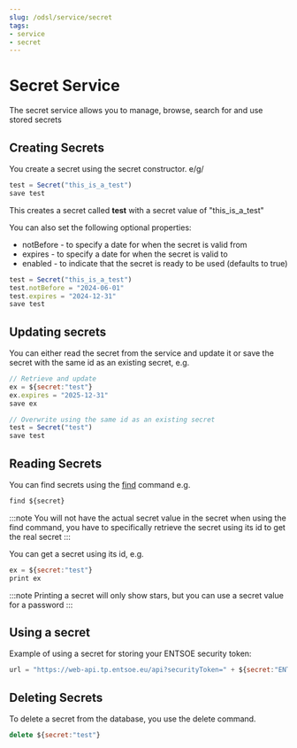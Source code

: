 ```yaml
---
slug: /odsl/service/secret
tags:
- service
- secret
---
```

Secret Service
==============

The secret service allows you to manage, browse, search for and use stored secrets

## Creating Secrets

You create a secret using the secret constructor. e/g/
```js
test = Secret("this_is_a_test")
save test
```
This creates a secret called **test** with a secret value of "this_is_a_test"

You can also set the following optional properties:
*   notBefore - to specify a date for when the secret is valid from
*   expires - to specify a date for when the secret is valid to
*   enabled - to indicate that the secret is ready to be used (defaults to true)

```js
test = Secret("this_is_a_test")
test.notBefore = "2024-06-01"
test.expires = "2024-12-31"
save test
```

## Updating secrets
You can either read the secret from the service and update it or save the secret with the same id as an existing secret, e.g.

```js
// Retrieve and update
ex = ${secret:"test"}
ex.expires = "2025-12-31"
save ex

// Overwrite using the same id as an existing secret
test = Secret("test")
save test
```

## Reading Secrets

You can find secrets using the [find](/docs/odsl/command/find) command e.g.
```js
find ${secret}
```

:::note
You will not have the actual secret value in the secret when using the find command, you have to specifically retrieve the secret using its id to get the real secret 
:::

You can get a secret using its id, e.g.

```js
ex = ${secret:"test"}
print ex
```

:::note
Printing a secret will only show stars, but you can use a secret value for a password
:::

## Using a secret

Example of using a secret for storing your ENTSOE security token:

```js
url = "https://web-api.tp.entsoe.eu/api?securityToken=" + ${secret:"ENTSOE_TOKEN"}
```

## Deleting Secrets

To delete a secret from the database, you use the delete command.
```js
delete ${secret:"test"}
```
